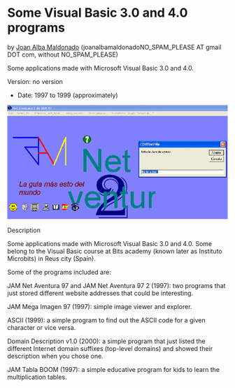 Some Visual Basic 3.0 and 4.0 programs 
======================================= 
by [Joan Alba Maldonado](https://joanalbamaldonado.com/) (joanalbamaldonadoNO_SPAM_PLEASE AT gmail DOT com, without NO_SPAM_PLEASE)

Some applications made with Microsoft Visual Basic 3.0 and 4.0.

Version: no version 
- Date: 1997 to 1999 (approximately)


![ScreenShot](screenshot.gif)


Description

Some applications made with Microsoft Visual Basic 3.0 and 4.0. Some belong to the Visual Basic course at Bits academy (known later as Instituto Microbits) in Reus city (Spain).

Some of the programs included are:

JAM Net Aventura 97 and JAM Net Aventura 97 2 (1997): two programs that just stored different website addresses that could be interesting.

JAM Mega Imagen 97 (1997): simple image viewer and explorer.

ASCII (1999): a simple program to find out the ASCII code for a given character or vice versa.

Domain Description v1.0 (2000): a simple program that just listed the different Internet domain suffixes (top-level domains) and showed their description when you chose one.

JAM Tabla BOOM (1997): a simple educative program for kids to learn the multiplication tables.